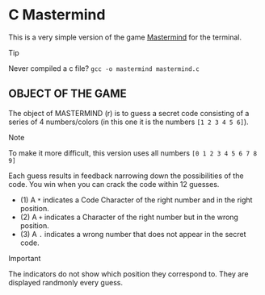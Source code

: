 # C Mastermind
This is a very simple version of the game [Mastermind](https://en.wikipedia.org/wiki/Mastermind_(board_game)) for the terminal.

> [!TIP]
> Never compiled a c file?
> `gcc -o mastermind mastermind.c`

## OBJECT OF THE GAME
The object of MASTERMIND (r) is to guess a secret code consisting of a series of 4 numbers/colors (in this one it is the numbers ```[1 2 3 4 5 6]```).

> [!NOTE]
> To make it more difficult, this version uses all numbers ```[0 1 2 3 4 5 6 7 8 9]```

Each guess results in feedback narrowing down the possibilities of the code.
You win when you can crack the code within 12 guesses.

* (1) A ```*``` indicates a Code Character of the right number and
in the right position.
* (2) A ```+``` indicates a Character of the right number but in the wrong position.
* (3) A ```.``` indicates a wrong number that does not appear in the secret code.

> [!IMPORTANT]
> The indicators do not show which position they correspond to.
> They are displayed randmonly every guess.
